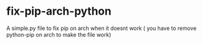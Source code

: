 # fix-pip-arch-python
A simple.py file to fix pip on arch when it doesnt work ( you have to remove python-pip on arch to make the file work)
